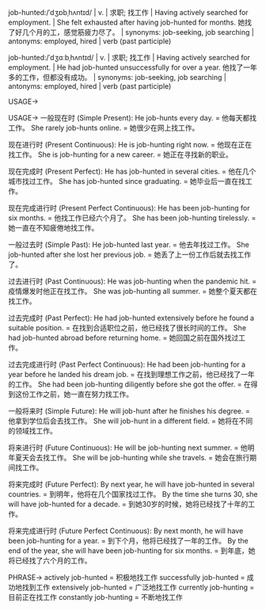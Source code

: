 job-hunted:/ˈdʒɒbˌhʌntɪd/ | v. | 求职; 找工作 |  Having actively searched for employment.  |  She felt exhausted after having job-hunted for months. 她找了好几个月的工，感觉筋疲力尽了。 | synonyms: job-seeking, job searching | antonyms: employed, hired | verb (past participle)


job-hunted:/ˈdʒɑːbˌhʌntɪd/ | v. | 求职; 找工作 |  Having actively searched for employment.  | He had job-hunted unsuccessfully for over a year. 他找了一年多的工作，但都没有成功。 | synonyms: job-seeking, job searching | antonyms: employed, hired | verb (past participle)

USAGE->

USAGE->
一般现在时 (Simple Present):
He job-hunts every day. = 他每天都找工作。
She rarely job-hunts online. = 她很少在网上找工作。

现在进行时 (Present Continuous):
He is job-hunting right now. = 他现在正在找工作。
She is job-hunting for a new career. = 她正在寻找新的职业。

现在完成时 (Present Perfect):
He has job-hunted in several cities. = 他在几个城市找过工作。
She has job-hunted since graduating. = 她毕业后一直在找工作。


现在完成进行时 (Present Perfect Continuous):
He has been job-hunting for six months. = 他找工作已经六个月了。
She has been job-hunting tirelessly. = 她一直在不知疲倦地找工作。

一般过去时 (Simple Past):
He job-hunted last year. = 他去年找过工作。
She job-hunted after she lost her previous job. = 她丢了上一份工作后就去找工作了。


过去进行时 (Past Continuous):
He was job-hunting when the pandemic hit. = 疫情爆发时他正在找工作。
She was job-hunting all summer. = 她整个夏天都在找工作。


过去完成时 (Past Perfect):
He had job-hunted extensively before he found a suitable position. = 在找到合适职位之前，他已经找了很长时间的工作。
She had job-hunted abroad before returning home. = 她回国之前在国外找过工作。


过去完成进行时 (Past Perfect Continuous):
He had been job-hunting for a year before he landed his dream job. = 在找到理想工作之前，他已经找了一年的工作。
She had been job-hunting diligently before she got the offer. = 在得到这份工作之前，她一直在努力找工作。


一般将来时 (Simple Future):
He will job-hunt after he finishes his degree. = 他拿到学位后会去找工作。
She will job-hunt in a different field. = 她将在不同的领域找工作。


将来进行时 (Future Continuous):
He will be job-hunting next summer. = 他明年夏天会去找工作。
She will be job-hunting while she travels. = 她会在旅行期间找工作。


将来完成时 (Future Perfect):
By next year, he will have job-hunted in several countries. = 到明年，他将在几个国家找过工作。
By the time she turns 30, she will have job-hunted for a decade. = 到她30岁的时候，她将已经找了十年的工作。


将来完成进行时 (Future Perfect Continuous):
By next month, he will have been job-hunting for a year. = 到下个月，他将已经找了一年的工作。
By the end of the year, she will have been job-hunting for six months. = 到年底，她将已经找了六个月的工作。



PHRASE->
actively job-hunted = 积极地找工作
successfully job-hunted = 成功地找到工作
extensively job-hunted = 广泛地找工作
currently job-hunting = 目前正在找工作
constantly job-hunting = 不断地找工作

